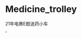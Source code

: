 # Medicine_trolley
 21年电赛E题送药小车

<img src="https://raw.gitmirror.com/Elichenx/bloc-image/master/img/111af021e0e85c60eb9b546516f8243.jpg" style="zoom:33%;" />



